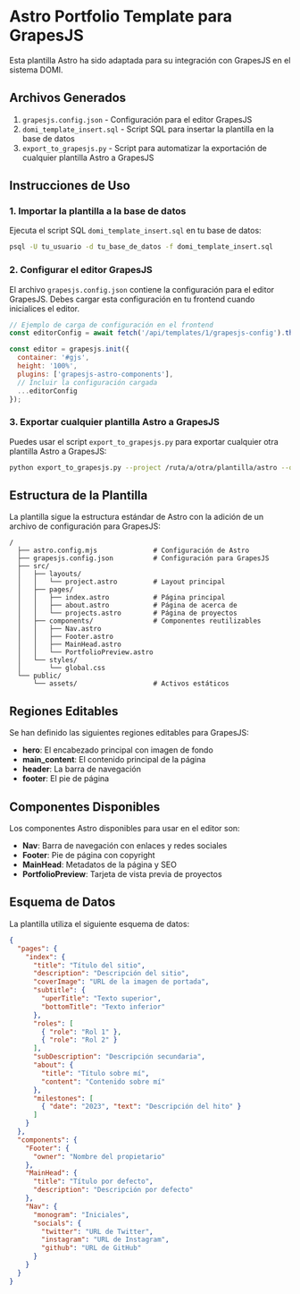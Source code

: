# Astro Portfolio Template para GrapesJS

Esta plantilla Astro ha sido adaptada para su integración con GrapesJS en el sistema DOMI.

## Archivos Generados

1. `grapesjs.config.json` - Configuración para el editor GrapesJS
2. `domi_template_insert.sql` - Script SQL para insertar la plantilla en la base de datos
3. `export_to_grapesjs.py` - Script para automatizar la exportación de cualquier plantilla Astro a GrapesJS

## Instrucciones de Uso

### 1. Importar la plantilla a la base de datos

Ejecuta el script SQL `domi_template_insert.sql` en tu base de datos:

```bash
psql -U tu_usuario -d tu_base_de_datos -f domi_template_insert.sql
```

### 2. Configurar el editor GrapesJS

El archivo `grapesjs.config.json` contiene la configuración para el editor GrapesJS. Debes cargar esta configuración en tu frontend cuando inicialices el editor.

```javascript
// Ejemplo de carga de configuración en el frontend
const editorConfig = await fetch('/api/templates/1/grapesjs-config').then(res => res.json());

const editor = grapesjs.init({
  container: '#gjs',
  height: '100%',
  plugins: ['grapesjs-astro-components'],
  // Incluir la configuración cargada
  ...editorConfig
});
```

### 3. Exportar cualquier plantilla Astro a GrapesJS

Puedes usar el script `export_to_grapesjs.py` para exportar cualquier otra plantilla Astro a GrapesJS:

```bash
python export_to_grapesjs.py --project /ruta/a/otra/plantilla/astro --output ./salida
```

## Estructura de la Plantilla

La plantilla sigue la estructura estándar de Astro con la adición de un archivo de configuración para GrapesJS:

```
/
  ├── astro.config.mjs              # Configuración de Astro
  ├── grapesjs.config.json          # Configuración para GrapesJS
  ├── src/
  │   ├── layouts/
  │   │   └── project.astro         # Layout principal
  │   ├── pages/
  │   │   ├── index.astro           # Página principal
  │   │   ├── about.astro           # Página de acerca de
  │   │   └── projects.astro        # Página de proyectos
  │   ├── components/               # Componentes reutilizables
  │   │   ├── Nav.astro
  │   │   ├── Footer.astro
  │   │   ├── MainHead.astro
  │   │   └── PortfolioPreview.astro
  │   └── styles/
  │       └── global.css
  └── public/
      └── assets/                   # Activos estáticos
```

## Regiones Editables

Se han definido las siguientes regiones editables para GrapesJS:

- **hero**: El encabezado principal con imagen de fondo
- **main_content**: El contenido principal de la página
- **header**: La barra de navegación
- **footer**: El pie de página

## Componentes Disponibles

Los componentes Astro disponibles para usar en el editor son:

- **Nav**: Barra de navegación con enlaces y redes sociales
- **Footer**: Pie de página con copyright
- **MainHead**: Metadatos de la página y SEO
- **PortfolioPreview**: Tarjeta de vista previa de proyectos

## Esquema de Datos

La plantilla utiliza el siguiente esquema de datos:

```json
{
  "pages": {
    "index": {
      "title": "Título del sitio",
      "description": "Descripción del sitio",
      "coverImage": "URL de la imagen de portada",
      "subtitle": {
        "uperTitle": "Texto superior",
        "bottomTitle": "Texto inferior"
      },
      "roles": [
        { "role": "Rol 1" },
        { "role": "Rol 2" }
      ],
      "subDescription": "Descripción secundaria",
      "about": {
        "title": "Título sobre mí",
        "content": "Contenido sobre mí"
      },
      "milestones": [
        { "date": "2023", "text": "Descripción del hito" }
      ]
    }
  },
  "components": {
    "Footer": {
      "owner": "Nombre del propietario"
    },
    "MainHead": {
      "title": "Título por defecto",
      "description": "Descripción por defecto"
    },
    "Nav": {
      "monogram": "Iniciales",
      "socials": {
        "twitter": "URL de Twitter",
        "instagram": "URL de Instagram",
        "github": "URL de GitHub"
      }
    }
  }
}
```